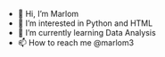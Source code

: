 - 👋 Hi, I’m Marlom
- 👀 I’m interested in Python and HTML
- 🌱 I’m currently learning Data Analysis
- 📫 How to reach me @marlom3

<!---
marlom3/marlom3 is a ✨ special ✨ repository because its `README.md` (this file) appears on your GitHub profile.
You can click the Preview link to take a look at your changes.
--->
